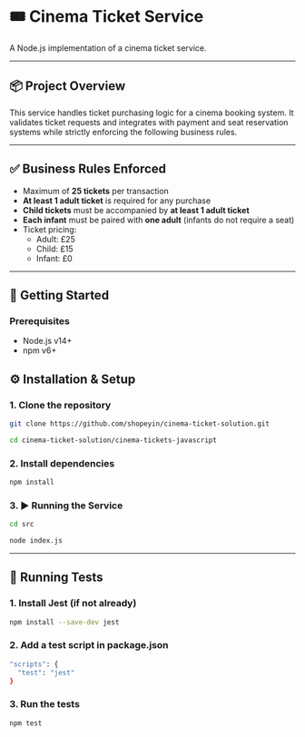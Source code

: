 # 🎟️ Cinema Ticket Service

A Node.js implementation of a cinema ticket service.

---

## 📦 Project Overview

This service handles ticket purchasing logic for a cinema booking system. It validates ticket requests and integrates with payment and seat reservation systems while strictly enforcing the following business rules.

---

## ✅ Business Rules Enforced

- Maximum of **25 tickets** per transaction
- **At least 1 adult ticket** is required for any purchase
- **Child tickets** must be accompanied by **at least 1 adult ticket**
- **Each infant** must be paired with **one adult** (infants do not require a seat)
- Ticket pricing:
  - Adult: £25
  - Child: £15
  - Infant: £0

---

## 🚀 Getting Started

### Prerequisites

- Node.js v14+
- npm v6+

## ⚙️ Installation & Setup

### 1. Clone the repository

```bash
git clone https://github.com/shopeyin/cinema-ticket-solution.git
```

```bash
cd cinema-ticket-solution/cinema-tickets-javascript
```

### 2. Install dependencies

```bash
npm install
```

### 3. ▶️ Running the Service

```bash
cd src
```

```bash
node index.js
```

---

## 🧪 Running Tests

### 1. Install Jest (if not already)

```bash
npm install --save-dev jest
```

### 2. Add a test script in package.json

```bash
"scripts": {
  "test": "jest"
}
```

### 3. Run the tests

```bash
npm test
```
